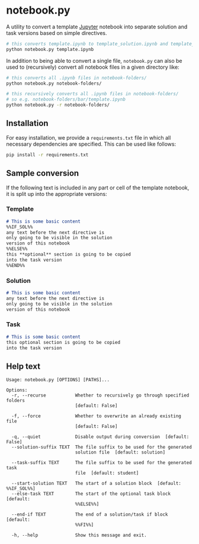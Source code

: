 # notebook.py
A utility to convert a template [Jupyter](https://jupyter.org/) notebook into separate
solution and task versions based on simple directives.

```bash
# this converts template.ipynb to template_solution.ipynb and template_task.ipynb
python notebook.py template.ipynb
```

In addition to being able to convert a single file, `notebook.py` can also be
used to (recursively) convert all notebook files in a given directory like:

```bash
# this converts all .ipynb files in notebook-folders/
python notebook.py notebook-folders/

# this recursively converts all .ipynb files in notebook-folders/
# so e.g. notebook-folders/bar/template.ipynb
python notebook.py -r notebook-folders/
```

## Installation
For easy installation, we provide a `requirements.txt` file in
which all necessary dependencies are specified. This can be used
like follows:

```bash
pip install -r requirements.txt
```

## Sample conversion
If the following text is included in any part or cell of the template notebook, it is
split up into the appropriate versions:

### Template
```markdown
# This is some basic content
%%IF_SOL%%
any text before the next directive is
only going to be visible in the solution
version of this notebook
%%ELSE%%
this **optional** section is going to be copied
into the task version
%%END%%
```

### Solution
```markdown
# This is some basic content
any text before the next directive is
only going to be visible in the solution
version of this notebook
```

### Task
```markdown
# This is some basic content
this optional section is going to be copied
into the task version
```

## Help text
```
Usage: notebook.py [OPTIONS] [PATHS]...

Options:
  -r, --recurse           Whether to recursively go through specified folders
                          [default: False]

  -f, --force             Whether to overwrite an already existing file
                          [default: False]

  -q, --quiet             Disable output during conversion  [default: False]
  --solution-suffix TEXT  The file suffix to be used for the generated
                          solution file  [default: solution]

  --task-suffix TEXT      The file suffix to be used for the generated task
                          file  [default: student]

  --start-solution TEXT   The start of a solution block  [default: %%IF_SOL%%]
  --else-task TEXT        The start of the optional task block  [default:
                          %%ELSE%%]

  --end-if TEXT           The end of a solution/task if block  [default:
                          %%FI%%]

  -h, --help              Show this message and exit.
```